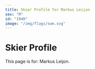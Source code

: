 ```yaml
---
title: Skier Profile for Markus Leijon
sex: "M"
id: "1940"
image: "/img/flags/swe.svg" 
---
```


# Skier Profile

This page is for: Markus Leijon.
    